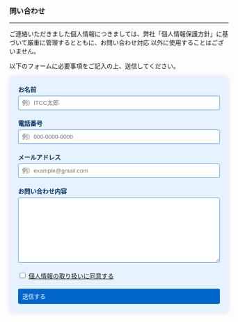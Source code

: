 ### 問い合わせ

---

ご連絡いただきました個人情報につきましては、弊社「個人情報保護方針」に基づいて厳重に管理するとともに、お問い合わせ対応 以外に使用することはございません。

以下のフォームに必要事項をご記入の上、送信してください。

<style>
.inquiry-form {
    max-width: 600px;
    margin: 0 auto;
    padding: 20px;
    background-color: #e6f2ff;
    border-radius: 8px;
    box-shadow: 0 0 10px rgba(0,0,0,0.1);
}
.Form-Item {
    margin-bottom: 20px;
}
.Form-Item-Label {
    display: block;
    margin-bottom: 5px;
    font-weight: bold;
    color: #003366;
}
.Form-Item-Label-Required {
    color: #ff4d4d;
    margin-right: 5px;
}
.Form-Item-Input,
.Form-Item-Textarea {
    width: 100%;
    padding: 8px;
    border: 1px solid #4d94ff;
    border-radius: 4px;
    background-color: #ffffff;
}
.Form-Item-Textarea {
    height: 150px;
}
.Form-Btn {
    display: block;
    width: 100%;
    padding: 10px;
    background-color: #0066cc;
    color: white;
    border: none;
    border-radius: 4px;
    cursor: pointer;
    transition: background-color 0.3s;
}
.Form-Btn:hover {
    background-color: #004d99;
}
</style>
<script>
 const sendEmail = () => {
              const name = document.getElementsByName("name")[0].value;
              const phone = document.getElementsByName("phone")[0].value;
              const email = document.getElementsByName("email")[0].value;
              const message = document.getElementsByName("message")[0].value;
              const mailtoLink = `mailto:example@example.com?subject=お問い合わせ&body=お名前: ${name}%0A電話番号: ${phone}%0Aメールアドレス: ${email}%0Aお問い合わせ内容: ${message}`;
              window.location.href = mailtoLink;
          };
</script>

<form class="inquiry-form">
    <div class="Form">
        <div class="Form-Item">
            <label class="Form-Item-Label">お名前</label>
            <input type="text" name="name" class="Form-Item-Input" placeholder="例）ITCC太郎" required>
        </div>
        <div class="Form-Item">
            <label class="Form-Item-Label">電話番号</label>
            <input type="tel" name="phone" class="Form-Item-Input" placeholder="例）000-0000-0000" required>
        </div>
        <div class="Form-Item">
            <label class="Form-Item-Label">メールアドレス</label>
            <input type="email" name="email" class="Form-Item-Input" placeholder="例）example@gmail.com" required>
        </div>
        <div class="Form-Item">
            <label class="Form-Item-Label">お問い合わせ内容</label>
            <textarea name="message" class="Form-Item-Textarea" required></textarea>
        </div>
        <div class="Form-Item">
            <input type="checkbox" name="privacy" id="privacy" required>
            <label for="privacy"><a href="/privacy/privacy">個人情報の取り扱いに同意する</a></label>
        </div>
        <input class="Form-Btn text-center" value="送信する" onclick="sendEmail()">
    </div>
</form>
